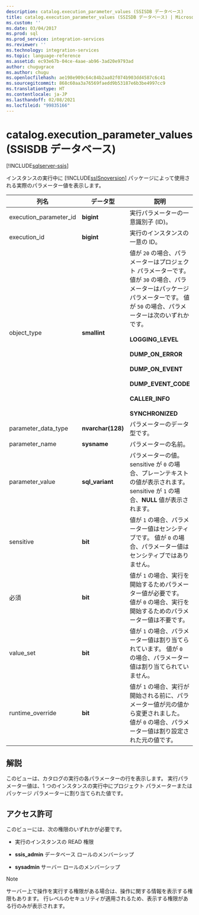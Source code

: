 ```yaml
---
description: catalog.execution_parameter_values (SSISDB データベース)
title: catalog.execution_parameter_values (SSISDB データベース) | Microsoft Docs
ms.custom: ''
ms.date: 03/04/2017
ms.prod: sql
ms.prod_service: integration-services
ms.reviewer: ''
ms.technology: integration-services
ms.topic: language-reference
ms.assetid: ec93e67b-04ce-4aae-ab96-3ad20e9793ad
author: chugugrace
ms.author: chugu
ms.openlocfilehash: ae198e909c64c84b2aa02f074b903dd4587c6c41
ms.sourcegitcommit: 868c60aa3a76569faedd9b53187e6b3be4997cc9
ms.translationtype: HT
ms.contentlocale: ja-JP
ms.lasthandoff: 02/08/2021
ms.locfileid: "99835166"
---
```

# <a name="catalogexecution_parameter_values-ssisdb-database"></a>catalog.execution_parameter_values (SSISDB データベース)

[!INCLUDE[sqlserver-ssis](../../includes/applies-to-version/sqlserver-ssis.md)]

  インスタンスの実行中に [!INCLUDE[ssISnoversion](../../includes/ssisnoversion-md.md)] パッケージによって使用される実際のパラメーター値を表示します。  
  
|列名|データ型|説明|  
|-----------------|---------------|-----------------|  
|execution_parameter_id|**bigint**|実行パラメーターの一意識別子 (ID)。|  
|execution_id|**bigint**|実行のインスタンスの一意の ID。|  
|object_type|**smallint**|値が `20` の場合、パラメーターはプロジェクト パラメーターです。 値が `30` の場合、パラメーターはパッケージ パラメーターです。 値が `50` の場合、パラメーターは次のいずれかです。<br /><br /> **LOGGING_LEVEL**<br /><br /> **DUMP_ON_ERROR**<br /><br /> **DUMP_ON_EVENT**<br /><br /> **DUMP_EVENT_CODE**<br /><br /> **CALLER_INFO**<br /><br /> **SYNCHRONIZED**|  
|parameter_data_type|**nvarchar(128)**|パラメーターのデータ型です。|  
|parameter_name|**sysname**|パラメーターの名前。|  
|parameter_value|**sql_variant**|パラメーターの値。 sensitive が `0` の場合、プレーンテキストの値が表示されます。 sensitive が `1` の場合、**NULL** 値が表示されます。|  
|sensitive|**bit**|値が `1` の場合、パラメーター値はセンシティブです。 値が `0` の場合、パラメーター値はセンシティブではありません。|  
|必須|**bit**|値が `1` の場合、実行を開始するためパラメーター値が必要です。 値が `0` の場合、実行を開始するためのパラメーター値は不要です。|  
|value_set|**bit**|値が `1` の場合、パラメーター値は割り当てられています。 値が `0` の場合、パラメーター値は割り当てられていません。|  
|runtime_override|**bit**|値が `1` の場合、実行が開始される前に、パラメーター値が元の値から変更されました。 値が `0` の場合、パラメーター値は割り設定された元の値です。|  
  
## <a name="remarks"></a>解説  
 このビューは、カタログの実行の各パラメーターの行を表示します。 実行パラメーター値は、1 つのインスタンスの実行中にプロジェクト パラメーターまたはパッケージ パラメーターに割り当てられた値です。  
  
## <a name="permissions"></a>アクセス許可  
 このビューには、次の権限のいずれかが必要です。  
  
-   実行のインスタンスの READ 権限  
  
-   **ssis_admin** データベース ロールのメンバーシップ  
  
-   **sysadmin** サーバー ロールのメンバーシップ  
  
> [!NOTE]  
>  サーバー上で操作を実行する権限がある場合は、操作に関する情報を表示する権限もあります。 行レベルのセキュリティが適用されるため、表示する権限がある行のみが表示されます。  
  
  
